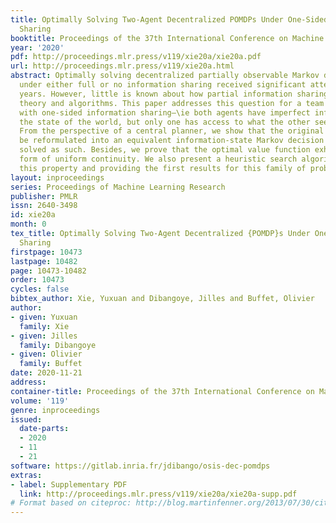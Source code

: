 ```yaml
---
title: Optimally Solving Two-Agent Decentralized POMDPs Under One-Sided Information
  Sharing
booktitle: Proceedings of the 37th International Conference on Machine Learning
year: '2020'
pdf: http://proceedings.mlr.press/v119/xie20a/xie20a.pdf
url: http://proceedings.mlr.press/v119/xie20a.html
abstract: Optimally solving decentralized partially observable Markov decision processes
  under either full or no information sharing received significant attention in recent
  years. However, little is known about how partial information sharing affects existing
  theory and algorithms. This paper addresses this question for a team of two agents,
  with one-sided information sharing—\ie both agents have imperfect information about
  the state of the world, but only one has access to what the other sees and does.
  From the perspective of a central planner, we show that the original problem can
  be reformulated into an equivalent information-state Markov decision process and
  solved as such. Besides, we prove that the optimal value function exhibits a specific
  form of uniform continuity. We also present a heuristic search algorithm utilizing
  this property and providing the first results for this family of problems.
layout: inproceedings
series: Proceedings of Machine Learning Research
publisher: PMLR
issn: 2640-3498
id: xie20a
month: 0
tex_title: Optimally Solving Two-Agent Decentralized {POMDP}s Under One-Sided Information
  Sharing
firstpage: 10473
lastpage: 10482
page: 10473-10482
order: 10473
cycles: false
bibtex_author: Xie, Yuxuan and Dibangoye, Jilles and Buffet, Olivier
author:
- given: Yuxuan
  family: Xie
- given: Jilles
  family: Dibangoye
- given: Olivier
  family: Buffet
date: 2020-11-21
address: 
container-title: Proceedings of the 37th International Conference on Machine Learning
volume: '119'
genre: inproceedings
issued:
  date-parts:
  - 2020
  - 11
  - 21
software: https://gitlab.inria.fr/jdibango/osis-dec-pomdps
extras:
- label: Supplementary PDF
  link: http://proceedings.mlr.press/v119/xie20a/xie20a-supp.pdf
# Format based on citeproc: http://blog.martinfenner.org/2013/07/30/citeproc-yaml-for-bibliographies/
---
```


